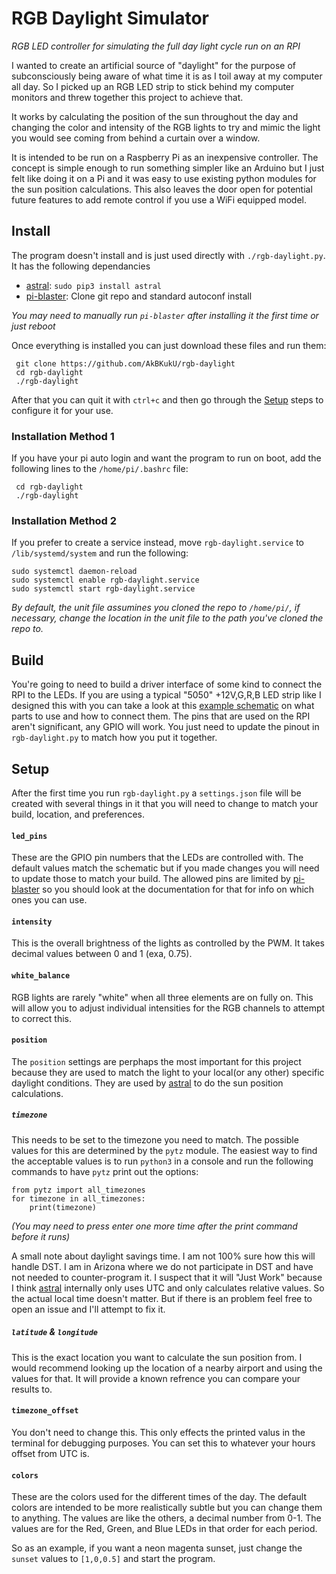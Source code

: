 # RGB Daylight Simulator
*RGB LED controller for simulating the full day light cycle run on an RPI*

I wanted to create an artificial source of "daylight" for the purpose of
subconsciously being aware of what time it is as I toil away at my computer all
day. So I picked up an RGB LED strip to stick behind my computer monitors and threw
together this project to achieve that.

It works by calculating the position of the sun throughout the day and changing 
the color and intensity of the RGB lights to try and mimic the light you would
see coming from behind a curtain over a window. 

It is intended to be run on a Raspberry Pi as an inexpensive controller. The 
concept is simple enough to run something simpler like an Arduino but I just 
felt like doing it on a Pi and it was easy to use existing python modules for 
the sun position calculations. This also leaves the door open for potential 
future features to add remote control if you use a WiFi equipped model.


## Install
The program doesn't install and is just used directly with `./rgb-daylight.py`. It has 
the following dependancies

 - [astral](https://pypi.org/project/astral/): `sudo pip3 install astral`
 - [pi-blaster](https://github.com/sarfata/pi-blaster/): Clone git repo and standard autoconf install

*You may need to manually run `pi-blaster` after installing it the first time 
or just reboot*

Once everything is installed you can just download these files and run them:
 
     git clone https://github.com/AkBKukU/rgb-daylight
     cd rgb-daylight
     ./rgb-daylight

After that you can quit it with `ctrl+c` and then go through the [Setup](#setup) steps
to configure it for your use.

### Installation Method 1
If you have your pi auto login and want the program to run on boot, add the following
lines to the `/home/pi/.bashrc` file:

     cd rgb-daylight
     ./rgb-daylight

### Installation Method 2
If you prefer to create a service instead, move `rgb-daylight.service` to `/lib/systemd/system` and run the following:
	
	sudo systemctl daemon-reload
	sudo systemctl enable rgb-daylight.service
	sudo systemctl start rgb-daylight.service
*By default, the unit file assumines you cloned the repo to `/home/pi/`, if necessary, change the location in the unit file to the path you've cloned the repo to.*

## Build

You're going to need to build a driver interface of some kind to connect the RPI
to the LEDs. If you are using a typical "5050" +12V,G,R,B LED strip like I 
designed this with you can take a look at this 
[example schematic](eda/pi-connection.pdf) on what parts to use and how to
connect them. The pins that are used on the RPI aren't significant, any GPIO 
will work. You just need to update the pinout in `rgb-daylight.py` to match how you put 
it together.

## Setup

After the first time you run `rgb-daylight.py` a `settings.json` file will be 
created with several things in it that you will need to change to match your 
build, location, and preferences. 

#### `led_pins`
These are the GPIO pin numbers that the LEDs are controlled with. The default
values match the schematic but if you made changes you will need to update those
to match your build. The allowed pins are limited by [pi-blaster](https://github.com/sarfata/pi-blaster/)
so you should look at the documentation for that for info on which ones you can
use.

#### `intensity`
This is the overall brightness of the lights as controlled by the PWM. It takes
decimal values between 0 and 1 (exa, 0.75).


#### `white_balance`
RGB lights are rarely "white" when all three elements are on fully on. This will
allow you to adjust individual intensities for the RGB channels to attempt to 
correct this.

#### `position`
The `position` settings are perphaps the most important for this project because
they are used to match the light to your local(or any other) specific daylight
conditions. They are used by [astral](https://pypi.org/project/astral/) to 
do the sun position calculations.

##### `timezone`
This needs to be set to the timezone you need to match. The possible values for
this are determined by the `pytz` module. The easiest way to find the acceptable 
values is to run `python3` in a console and run the following commands to have
`pytz` print out the options:

	from pytz import all_timezones
	for timezone in all_timezones:
		print(timezone)

*(You may need to press enter one more time after the print command before it 
runs)*

A small note about daylight savings time. I am not 100% sure how this will
handle DST. I am in Arizona where we do not participate in DST and have not 
needed to counter-program it. I suspect that it will "Just Work" because I think
[astral](https://pypi.org/project/astral/) internally only uses UTC and only
calculates relative values. So the actual local time doesn't matter. But if 
there is an problem feel free to open an issue and I'll attempt to fix it.

##### `latitude` & `longitude`
This is the exact location you want to calculate the sun position from. I would
recommend looking up the location of a nearby airport and using the values for
that. It will provide a known refrence you can compare your results to.

#### `timezone_offset`
You don't need to change this. This only effects the printed valus in the
terminal for debugging purposes. You can set this to whatever your hours offset
from UTC is.

#### `colors`
These are the colors used for the different times of the day. The default colors
are intended to be more realistically subtle but you can change them to
anything. The values are like the others, a decimal number from 0-1. The values
are for the Red, Green, and Blue LEDs in that order for each period.

So as an example, if you want a neon magenta sunset, just change the `sunset` 
values to `[1,0,0.5]` and start the program.
